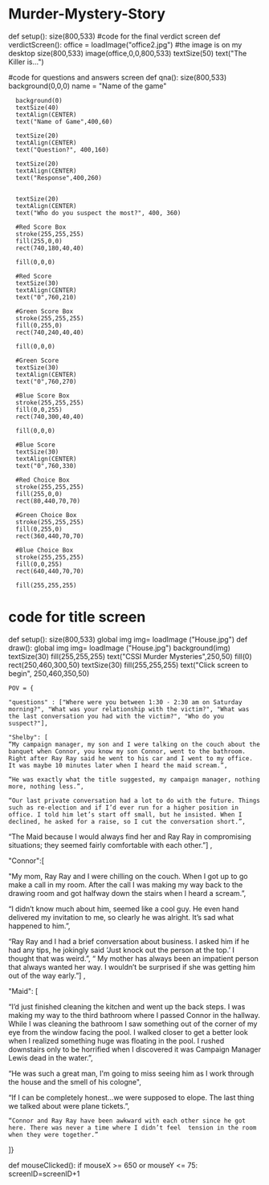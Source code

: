 # Murder-Mystery-Story

def setup():
  size(800,533)
#code for the final verdict screen
  def verdictScreen():
    office = loadImage("office2.jpg") #the image is on my desktop
    size(800,533)
    image(office,0,0,800,533)
    textSize(50)
    text("The Killer is...") 



#code for questions and answers screen
  def qna():
      size(800,533)
      background(0,0,0)
      name = "Name of the game"
      
      background(0)
      textSize(40)
      textAlign(CENTER)
      text("Name of Game",400,60)
    
      textSize(20)
      textAlign(CENTER)
      text("Question?", 400,160)
            
      textSize(20)
      textAlign(CENTER)
      text("Response",400,260)
      
      
      textSize(20)
      textAlign(CENTER)
      text("Who do you suspect the most?", 400, 360)
    
      #Red Score Box 
      stroke(255,255,255)
      fill(255,0,0)
      rect(740,180,40,40)
    
      fill(0,0,0)
    
      #Red Score 
      textSize(30)
      textAlign(CENTER)
      text("0",760,210)
    
      #Green Score Box 
      stroke(255,255,255)
      fill(0,255,0)
      rect(740,240,40,40)
    
      fill(0,0,0)
    
      #Green Score 
      textSize(30)
      textAlign(CENTER)
      text("0",760,270)
    
      #Blue Score Box 
      stroke(255,255,255)
      fill(0,0,255)
      rect(740,300,40,40)
    
      fill(0,0,0)
      
      #Blue Score 
      textSize(30)
      textAlign(CENTER)
      text("0",760,330)
      
      #Red Choice Box 
      stroke(255,255,255)
      fill(255,0,0)
      rect(80,440,70,70)
    
      #Green Choice Box 
      stroke(255,255,255)
      fill(0,255,0)
      rect(360,440,70,70)
      
      #Blue Choice Box 
      stroke(255,255,255)
      fill(0,0,255)
      rect(640,440,70,70)
    
      fill(255,255,255)
  # code for title screen
 def setup():
    size(800,533)
    global img
    img= loadImage ("House.jpg")
  def draw():
      global img
      img= loadImage ("House.jpg")
    background(img)
    textSize(30)
    fill(255,255,255)
    text("CSSI Murder Mysteries",250,50)
    fill(0)
    rect(250,460,300,50)
    textSize(30)
    fill(255,255,255)
    text("Click screen to begin", 250,460,350,50)
    
    
    POV = { 
    
    "questions" : ["Where were you between 1:30 - 2:30 am on Saturday morning?", "What was your relationship with the victim?", "What was the last conversation you had with the victim?", "Who do you suspect?"], 
    
    "Shelby": [
    “My campaign manager, my son and I were talking on the couch about the banquet when Connor, you know my son Connor, went to the bathroom. Right after Ray Ray said he went to his car and I went to my office. It was maybe 10 minutes later when I heard the maid scream.”, 
    
    “He was exactly what the title suggested, my campaign manager, nothing more, nothing less.”, 
    
    “Our last private conversation had a lot to do with the future. Things such as re-election and if I’d ever run for a higher position in office. I told him let’s start off small, but he insisted. When I declined, he asked for a raise, so I cut the conversation short.”, 
   
   “The Maid because I would always find her and Ray Ray in compromising situations; they seemed fairly comfortable with each other.”]
    , 

  "Connor":[ 
  
  "My mom, Ray Ray and I were chilling on the couch. When I got up to go make a call in my room. After the call I was making my way back to the drawing room and got halfway down the stairs when I heard a scream.”,

“I didn’t know much about him, seemed like a cool guy. He even hand delivered my invitation to me, so clearly he was alright. It’s sad what happened to him.”,
   
 “Ray Ray and I had a brief conversation about business. I asked him if he had any tips, he jokingly said ‘Just knock out the person at the top.’ I thought that was weird.”,
    “
  My mother has always been an impatient person that always wanted her way. I wouldn’t be surprised if she was getting him out of the way early.”]
  , 
     
  "Maid": [
 
 “I’d just finished cleaning the kitchen and went up the back steps. I was making my way to the third bathroom where I passed Connor in the hallway. While I was cleaning the bathroom I saw something out of the corner of my eye from the window facing the pool. I walked closer to get a better look when I realized something huge was floating in the pool. I rushed downstairs only to be horrified when I discovered it was Campaign Manager Lewis dead in the water.”,

   “He was such a great man, I'm going to miss seeing him as I work through the house and the smell of his cologne", 
   
   “If I can be completely honest...we were supposed to elope. The last thing we talked about were plane tickets.”, 
    
    “Connor and Ray Ray have been awkward with each other since he got here. There was never a time where I didn’t feel  tension in the room when they were together.”
]}





def mouseClicked():
    if mouseX >= 650 or mouseY <= 75:
        screenID=screenID+1
